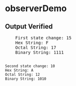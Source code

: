 # observerDemo

<div class="container">
  <h2>Output Verified</h2>
  <pre>
    First state change: 15
    Hex String: F
    Octal String: 17
    Binary String: 1111

    Second state change: 10
    Hex String: A
    Octal String: 12
    Binary String: 1010
  </pre>
    </div>